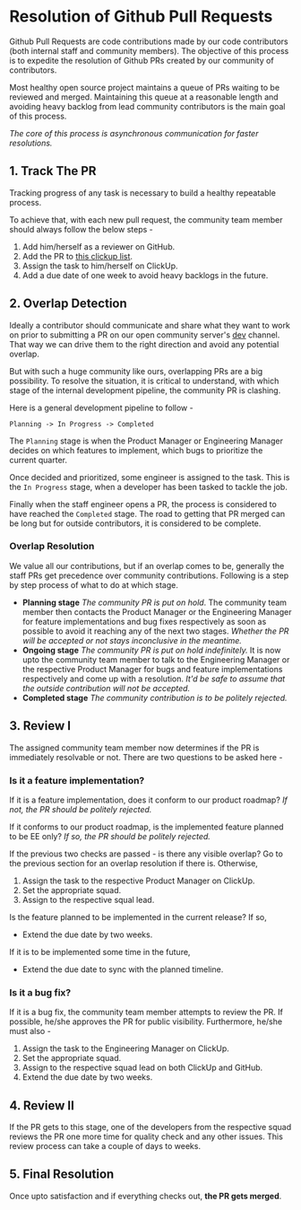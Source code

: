 # Resolution of Github Pull Requests

Github Pull Requests are code contributions made by our code contributors (both internal staff and community members). The objective of this process is to expedite the resolution of Github PRs created by our community of contributors.

Most healthy open source project maintains a queue of PRs waiting to be reviewed and merged. Maintaining this queue at a reasonable length and avoiding heavy backlog from lead community contributors is the main goal of this process.

_The core of this process is asynchronous communication for faster resolutions._

## 1. Track The PR

Tracking progress of any task is necessary to build a healthy repeatable process.

To achieve that, with each new pull request, the community team member should always follow the below steps -

1. Add him/herself as a reviewer on GitHub.
2. Add the PR to [this clickup list](https://app.clickup.com/4207297/v/li/43369911).
3. Assign the task to him/herself on ClickUp.
4. Add a due date of one week to avoid heavy backlogs in the future.

## 2. Overlap Detection

Ideally a contributor should communicate and share what they want to work on prior to submitting a PR on our open community server's [dev](https://open.rocket.chat/channel/dev) channel. That way we can drive them to the right direction and avoid any potential overlap.

But with such a huge community like ours, overlapping PRs are a big possibility. To resolve the situation, it is critical to understand, with which stage of the internal development pipeline, the community PR is clashing.

Here is a general development pipeline to follow -

```
Planning -> In Progress -> Completed
```

The `Planning` stage is when the Product Manager or Engineering Manager decides on which features to implement, which bugs to prioritize the current quarter.

Once decided and prioritized, some engineer is assigned to the task. This is the `In Progress` stage, when a developer has been tasked to tackle the job.

Finally when the staff engineer opens a PR, the process is considered to have reached the `Completed` stage. The road to getting that PR merged can be long but for outside contributors, it is considered to be complete.

### Overlap Resolution

We value all our contributions, but if an overlap comes to be, generally the staff PRs get precedence over community contributions. Following is a step by step process of what to do at which stage.

* **Planning stage** _The community PR is put on hold_. The community team member then contacts the Product Manager or the Engineering Manager for feature implementations and bug fixes respectively as soon as possible to avoid it reaching any of the next two stages. _Whether the PR will be accepted or not stays inconclusive in the meantime._
* **Ongoing stage** _The community PR is put on hold indefinitely._ It is now upto the community team member to talk to the Engineering Manager or the respective Product Manager for bugs and feature implementations respectively and come up with a resolution. _It'd be safe to assume that the outside contribution will not be accepted._
* **Completed stage** _The community contribution is to be politely rejected._

## 3. Review I

The assigned community team member now determines if the PR is immediately resolvable or not. There are two questions to be asked here -

### Is it a feature implementation?

If it is a feature implementation, does it conform to our product roadmap? _If not, the PR should be politely rejected._

If it conforms to our product roadmap, is the implemented feature planned to be EE only? _If so, the PR should be politely rejected._

If the previous two checks are passed - is there any visible overlap? Go to the previous section for an overlap resolution if there is. Otherwise,

1. Assign the task to the respective Product Manager on ClickUp.
2. Set the appropriate squad.
3. Assign to the respective squal lead.

Is the feature planned to be implemented in the current release? If so,

* Extend the due date by two weeks.

If it is to be implemented some time in the future,

* Extend the due date to sync with the planned timeline.

### Is it a bug fix?

If it is a bug fix, the community team member attempts to review the PR. If possible, he/she approves the PR for public visibility. Furthermore, he/she must also -

1. Assign the task to the Engineering Manager on ClickUp.
2. Set the appropriate squad.
3. Assign to the respective squad lead on both ClickUp and GitHub.
4. Extend the due date by two weeks.

## 4. Review II

If the PR gets to this stage, one of the developers from the respective squad reviews the PR one more time for quality check and any other issues. This review process can take a couple of days to weeks.

## 5. Final Resolution

Once upto satisfaction and if everything checks out, **the PR gets merged**.
